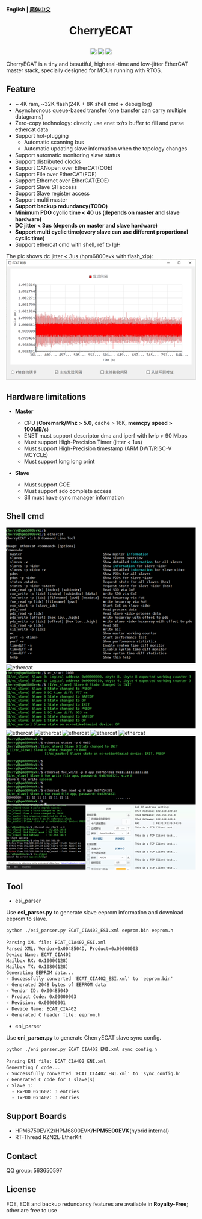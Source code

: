 **English | [简体中文](README_zh.md)**

<h1 align="center" style="margin: 30px 0 30px; font-weight: bold;">CherryECAT</h1>
<p align="center">
	<a href="https://github.com/cherry-embedded/CherryECAT/releases"><img src="https://img.shields.io/github/release/cherry-embedded/CherryECAT.svg"></a>
	<a href="https://github.com/cherry-embedded/CherryECAT/blob/master/LICENSE"><img src="https://img.shields.io/github/license/cherry-embedded/CherryECAT.svg?style=flat-square"></a>
	<a href="https://github.com/cherry-embedded/CherryECAT/actions/workflows/build_demo.yml"><img src="https://github.com/cherry-embedded/CherryECAT/actions/workflows/build_demo.yml/badge.svg"> </a>
</p>

CherryECAT is a tiny and beautiful, high real-time and low-jitter EtherCAT master stack, specially designed for MCUs running with RTOS.

## Feature

- ~ 4K ram, ~32K flash(24K + 8K shell cmd + debug log)
- Asynchronous queue-based transfer (one transfer can carry multiple datagrams)
- Zero-copy technology: directly use enet tx/rx buffer to fill and parse ethercat data
- Support hot-plugging
	- Automatic scanning bus
	- Automatic updating slave information when the topology changes
- Support automatic monitoring slave status
- Support distributed clocks
- Support CANopen over EtherCAT(COE)
- Support File over EtherCAT(FOE)
- Support Ethernet over EtherCAT(EOE)
- Support Slave SII access
- Support Slave register access
- Support multi master
- **Support backup redundancy(TODO)**
- **Minimum PDO cyclic time < 40 us (depends on master and slave hardware)**
- **DC jitter < 3us (depends on master and slave hardware)**
- **Support multi cyclic time(every slave can use different proportional cyclic time)**
- Support ethercat cmd with shell, ref to IgH

The pic shows dc jitter < 3us (hpm6800evk with flash_xip):
![ethercat](docs/assets/ethercat_dc.png)

## Hardware limitations

- **Master**
	- CPU (**Coremark/Mhz > 5.0**, cache > 16K, **memcpy speed > 100MB/s**)
	- ENET must support descriptor dma and iperf with lwip > 90 Mbps
	- Must support High-Precision Timer (jitter < 1us)
	- Must support High-Precision timestamp (ARM DWT/RISC-V MCYCLE)
	- Must support long long print

- **Slave**
	- Must support COE
	- Must support sdo complete access
	- SII must have sync manager information

## Shell cmd

![ethercat](docs/assets/ethercat.png)
![ethercat](docs/assets/ethercat1.png)
![ethercat](docs/assets/ethercat2.png)
![ethercat](docs/assets/ethercat3.png)
![ethercat](docs/assets/ethercat4.png)
![ethercat](docs/assets/ethercat5.png)
![ethercat](docs/assets/ethercat6.png)
![ethercat](docs/assets/ethercat7.png)
![ethercat](docs/assets/ethercat8.png)
![ethercat](docs/assets/ethercat9.png)

## Tool

- esi_parser

Use **esi_parser.py** to generate slave eeprom information and download eeprom to slave.

```
python ./esi_parser.py ECAT_CIA402_ESI.xml eeprom.bin eeprom.h

Parsing XML file: ECAT_CIA402_ESI.xml
Parsed XML: Vendor=0x0048504D, Product=0x00000003
Device Name: ECAT_CIA402
Mailbox RX: 0x1000(128)
Mailbox TX: 0x1080(128)
Generating EEPROM data...
✓ Successfully converted 'ECAT_CIA402_ESI.xml' to 'eeprom.bin'
✓ Generated 2048 bytes of EEPROM data
✓ Vendor ID: 0x0048504D
✓ Product Code: 0x00000003
✓ Revision: 0x00000001
✓ Device Name: ECAT_CIA402
✓ Generated C header file: eeprom.h
```

- eni_parser

Use **eni_parser.py** to generate CherryECAT slave sync config.

```
python ./eni_parser.py ECAT_CIA402_ENI.xml sync_config.h

Parsing ENI file: ECAT_CIA402_ENI.xml
Generating C code...
✓ Successfully converted 'ECAT_CIA402_ENI.xml' to 'sync_config.h'
✓ Generated C code for 1 slave(s)
✓ Slave 1:
  - RxPDO 0x1602: 3 entries
  - TxPDO 0x1A02: 3 entries
```

## Support Boards

- HPM6750EVK2/HPM6800EVK/**HPM5E00EVK**(hybrid internal)
- RT-Thread RZN2L-EtherKit

## Contact

QQ group: 563650597

## License

FOE, EOE and backup redundancy features are available in **Royalty-Free**; other are free to use